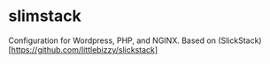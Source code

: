 # slimstack
Configuration for Wordpress, PHP, and NGINX. Based on (SlickStack)[https://github.com/littlebizzy/slickstack]
